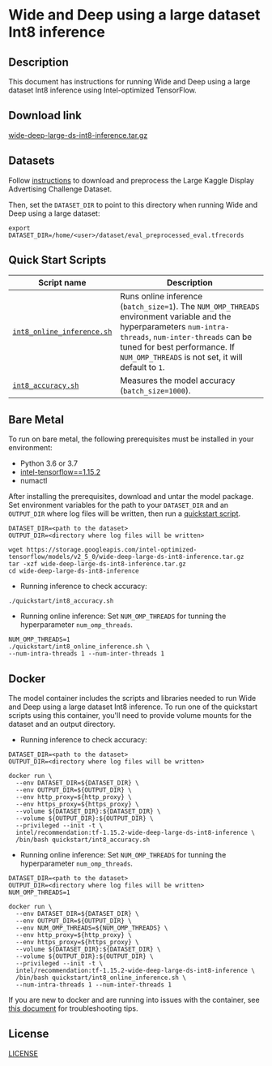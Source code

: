 <!--- 0. Title -->
# Wide and Deep using a large dataset Int8 inference

<!-- 10. Description -->
## Description

This document has instructions for running Wide and Deep using a large dataset Int8 inference using
Intel-optimized TensorFlow.

<!--- 20. Download link -->
## Download link

[wide-deep-large-ds-int8-inference.tar.gz](https://storage.googleapis.com/intel-optimized-tensorflow/models/v2_5_0/wide-deep-large-ds-int8-inference.tar.gz)

<!--- 30. Datasets -->
## Datasets

Follow [instructions](https://github.com/IntelAI/models/tree/master/datasets/large_kaggle_advertising_challenge/README.md)
to download and preprocess the Large Kaggle Display Advertising Challenge Dataset.

Then, set the `DATASET_DIR` to point to this directory when running Wide and Deep using a large dataset:
```
export DATASET_DIR=/home/<user>/dataset/eval_preprocessed_eval.tfrecords
```

<!--- 40. Quick Start Scripts -->
## Quick Start Scripts

| Script name | Description |
|-------------|-------------|
| [`int8_online_inference.sh`](int8_online_inference.sh) | Runs online inference (`batch_size=1`). The `NUM_OMP_THREADS` environment variable and the hyperparameters `num-intra-threads`, `num-inter-threads` can be tuned for best performance. If `NUM_OMP_THREADS` is not set, it will default to `1`. |
| [`int8_accuracy.sh`](int8_accuracy.sh) | Measures the model accuracy (`batch_size=1000`). |

<!--- 50. Bare Metal -->
## Bare Metal

To run on bare metal, the following prerequisites must be installed in your environment:
* Python 3.6 or 3.7
* [intel-tensorflow==1.15.2](https://pypi.org/project/intel-tensorflow/1.15.2/)
* numactl

After installing the prerequisites, download and untar the model package.
Set environment variables for the path to your `DATASET_DIR` and an
`OUTPUT_DIR` where log files will be written, then run a 
[quickstart script](#quick-start-scripts).

```
DATASET_DIR=<path to the dataset>
OUTPUT_DIR=<directory where log files will be written>

wget https://storage.googleapis.com/intel-optimized-tensorflow/models/v2_5_0/wide-deep-large-ds-int8-inference.tar.gz
tar -xzf wide-deep-large-ds-int8-inference.tar.gz
cd wide-deep-large-ds-int8-inference
```

* Running inference to check accuracy:
```
./quickstart/int8_accuracy.sh
```

* Running online inference:
Set `NUM_OMP_THREADS` for tunning the hyperparameter `num_omp_threads`.
```
NUM_OMP_THREADS=1
./quickstart/int8_online_inference.sh \
--num-intra-threads 1 --num-inter-threads 1
```


<!--- 60. Docker -->
## Docker

The model container includes the scripts and libraries needed to run 
Wide and Deep using a large dataset Int8 inference. To run one of the quickstart scripts 
using this container, you'll need to provide volume mounts for the dataset
and an output directory.

* Running inference to check accuracy:
```
DATASET_DIR=<path to the dataset>
OUTPUT_DIR=<directory where log files will be written>

docker run \
  --env DATASET_DIR=${DATASET_DIR} \
  --env OUTPUT_DIR=${OUTPUT_DIR} \
  --env http_proxy=${http_proxy} \
  --env https_proxy=${https_proxy} \
  --volume ${DATASET_DIR}:${DATASET_DIR} \
  --volume ${OUTPUT_DIR}:${OUTPUT_DIR} \
  --privileged --init -t \
  intel/recommendation:tf-1.15.2-wide-deep-large-ds-int8-inference \
  /bin/bash quickstart/int8_accuracy.sh
```

* Running online inference:
Set `NUM_OMP_THREADS` for tunning the hyperparameter `num_omp_threads`.

```
DATASET_DIR=<path to the dataset>
OUTPUT_DIR=<directory where log files will be written>
NUM_OMP_THREADS=1

docker run \
  --env DATASET_DIR=${DATASET_DIR} \
  --env OUTPUT_DIR=${OUTPUT_DIR} \
  --env NUM_OMP_THREADS=${NUM_OMP_THREADS} \
  --env http_proxy=${http_proxy} \
  --env https_proxy=${https_proxy} \
  --volume ${DATASET_DIR}:${DATASET_DIR} \
  --volume ${OUTPUT_DIR}:${OUTPUT_DIR} \
  --privileged --init -t \
  intel/recommendation:tf-1.15.2-wide-deep-large-ds-int8-inference \
  /bin/bash quickstart/int8_online_inference.sh \
  --num-intra-threads 1 --num-inter-threads 1
```

If you are new to docker and are running into issues with the container,
see [this document](https://github.com/IntelAI/models/tree/master/docs/general/docker.md)
for troubleshooting tips.

<!--- 80. License -->
## License

[LICENSE](/LICENSE)

